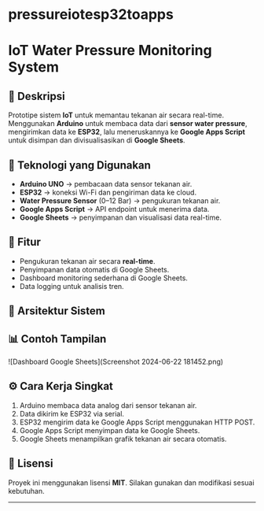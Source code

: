 # pressureiotesp32toapps

# IoT Water Pressure Monitoring System

## 📌 Deskripsi
Prototipe sistem **IoT** untuk memantau tekanan air secara real-time.  
Menggunakan **Arduino** untuk membaca data dari **sensor water pressure**, mengirimkan data ke **ESP32**, lalu meneruskannya ke **Google Apps Script** untuk disimpan dan divisualisasikan di **Google Sheets**.

## 🔧 Teknologi yang Digunakan
- **Arduino UNO** → pembacaan data sensor tekanan air.
- **ESP32** → koneksi Wi-Fi dan pengiriman data ke cloud.
- **Water Pressure Sensor** (0–12 Bar) → pengukuran tekanan air.
- **Google Apps Script** → API endpoint untuk menerima data.
- **Google Sheets** → penyimpanan dan visualisasi data real-time.

## 🚀 Fitur
- Pengukuran tekanan air secara **real-time**.
- Penyimpanan data otomatis di Google Sheets.
- Dashboard monitoring sederhana di Google Sheets.
- Data logging untuk analisis tren.

## 📂 Arsitektur Sistem


## 📊 Contoh Tampilan
![Dashboard Google Sheets](Screenshot 2024-06-22 181452.png)

## ⚙️ Cara Kerja Singkat
1. Arduino membaca data analog dari sensor tekanan air.
2. Data dikirim ke ESP32 via serial.
3. ESP32 mengirim data ke Google Apps Script menggunakan HTTP POST.
4. Google Apps Script menyimpan data ke Google Sheets.
5. Google Sheets menampilkan grafik tekanan air secara otomatis.

## 📜 Lisensi
Proyek ini menggunakan lisensi **MIT**. Silakan gunakan dan modifikasi sesuai kebutuhan.

---

